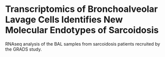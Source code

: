 # Transcriptomics of Bronchoalveolar Lavage Cells Identifies New Molecular Endotypes of Sarcoidosis
RNAseq analysis of the BAL samples from sarcoidosis patients recruited by the GRADS study.

